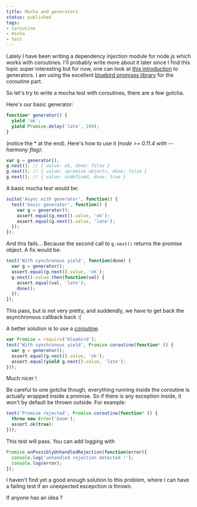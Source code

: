 ```yaml
---
title: Mocha and generators
status: published
tags:
- coroutine
- mocha
- test
---
```


Lately I have been writing a dependency injection module for node.js which works with coroutines. I'll probably write more about it later since I find this topic super interesting but for now, one can look at [this introduction](http://tobyho.com/2013/06/16/what-are-generators/) to generators. I am using the excellent [bluebird promises library](https://github.com/petkaantonov/bluebird) for the coroutine part.

So let's try to write a mocha test with coroutines, there are a few gotcha.

Here's our basic generator:

```javascript
function* generator() {
  yield 'ok';
  yield Promise.delay('late', 100);
}
```
(notice the * at the end). Here's how to use it *(node >= 0.11.4 with --harmony flag)*:

```javascript
var g = generator();
g.next(); // { value: ok, done: false }
g.next(); // { value: <promise object>, done: false }
g.next(); // { value: undefined, done: true }
```

A basic mocha test would be:

```javascript
suite('Async with generator', function() {
  test('basic generator', function() {
    var g = generator();
    assert.equal(g.next().value, 'ok');
    assert.equal(g.next().value, 'late');
  });
});
```

And this fails... Because the second call to `g.next()` returns the promise object. A fix would be:

```javascript
test('With synchronous yield', function(done) {
  var g = generator();
  assert.equal(g.next().value, 'ok');
  g.next().value.then(function(val) {
    assert.equal(val, 'late');
    done();
  });
});
```

This pass, but is not very pretty, and suddendly, we have to get back the asynchronous callback back :(

A better solution is to use a [coroutine](https://github.com/petkaantonov/bluebird/blob/master/API.md#promisecoroutinegeneratorfunction-generatorfunction---function).

```javascript
var Promise = require('bluebird');
test('With synchronous yield', Promise.coroutine(function* () {
  var g = generator();
  assert.equal(g.next().value, 'ok');
  assert.equal(yield g.next().value, 'late');
}));
```

Much nicer !

Be careful to one gotcha though, everything running inside the coroutine is actually wrapped inside a promise. So if there is any exception inside, it won't by default be thrown outside. For example:

```javascript
test('Promise rejected', Promise.coroutine(function* () {
  throw new Error('boom');
  assert.ok(true);
}));
```

This test will pass. You can add logging with

```javascript
Promise.onPossiblyUnhandledRejection(function(error){
  console.log('unhandled rejection detected !');
  console.log(error);
});
```

I haven't find yet a good enough solution to this problem, where I can have a failing test if an unexpected excepction is thrown.

If anyone has an idea ?